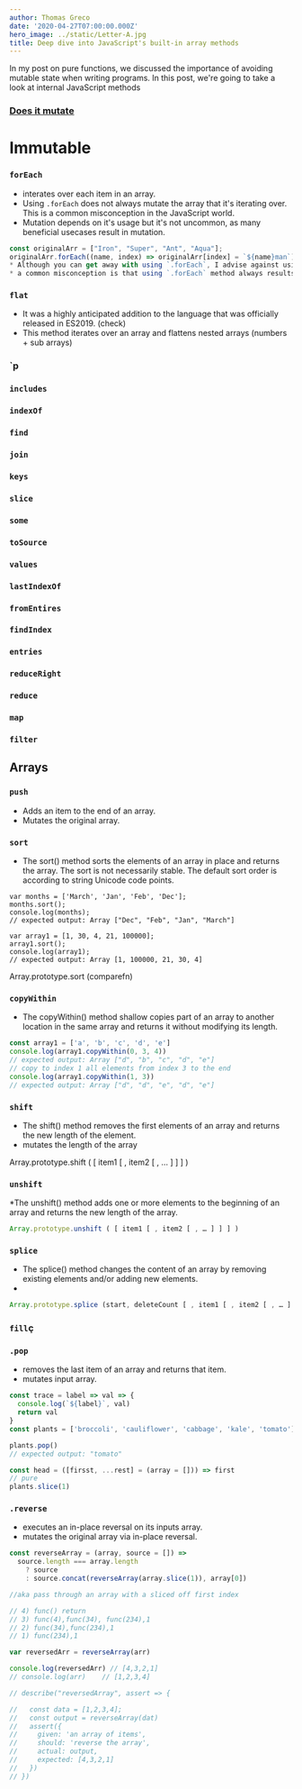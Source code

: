 ```yaml
---
author: Thomas Greco
date: '2020-04-27T07:00:00.000Z'
hero_image: ../static/Letter-A.jpg
title: Deep dive into JavaScript's built-in array methods
---
```


In my post on pure functions, we discussed the importance of avoiding mutable state when writing programs. In this post, we're going to take a look at internal JavaScript methods

### [Does it mutate](https://doesitmutate.xyz/)

# Immutable

### `forEach`

- interates over each item in an array.
- Using `.forEach` does not always mutate the array that it's iterating over. This is a common misconception in the JavaScript world.
- Mutation depends on it's usage but it's not uncommon, as many beneficial usecases result in mutation.

```js
const originalArr = ["Iron", "Super", "Ant", "Aqua"];
originalArr.forEach((name, index) => originalArr[index] = `${name}man`);
* Although you can get away with using `.forEach`, I advise against using for it in favor of `.map`.
* a common misconception is that using `.forEach` method always results in mutation.

```

### `flat`

- It was a highly anticipated addition to the language that was officially released in ES2019. (check)
- This method iterates over an array and flattens nested arrays (numbers + sub arrays)

### `p

### `includes`

### `indexOf`

### `find`

### `join`

### `keys`

### `slice`

### `some`

### `toSource`

### `values`

### `lastIndexOf`

### `fromEntires`

### `findIndex`

### `entries`

### `reduceRight`

### `reduce`

### `map`

### `filter`

## Arrays

### `push`

- Adds an item to the end of an array.
- Mutates the original array.

### `sort`

- The sort() method sorts the elements of an array in place and returns the array. The sort is not necessarily stable. The default sort order is according to string Unicode code points.

```
var months = ['March', 'Jan', 'Feb', 'Dec'];
months.sort();
console.log(months);
// expected output: Array ["Dec", "Feb", "Jan", "March"]

var array1 = [1, 30, 4, 21, 100000];
array1.sort();
console.log(array1);
// expected output: Array [1, 100000, 21, 30, 4]
```

Array.prototype.sort (comparefn)

### `copyWithin`

- The copyWithin() method shallow copies part of an array to another location in the same array and returns it without modifying its length.

```js
const array1 = ['a', 'b', 'c', 'd', 'e']
console.log(array1.copyWithin(0, 3, 4))
// expected output: Array ["d", "b", "c", "d", "e"]
// copy to index 1 all elements from index 3 to the end
console.log(array1.copyWithin(1, 3))
// expected output: Array ["d", "d", "e", "d", "e"]
```

### `shift`

- The shift() method removes the first elements of an array and returns the new length of the element.
- mutates the length of the array

Array.prototype.shift ( [ item1 [ , item2 [ , … ] ] ] )

### `unshift`

\*The unshift() method adds one or more elements to the beginning of an array and returns the new length of the array.

```js
Array.prototype.unshift ( [ item1 [ , item2 [ , … ] ] ] )
```

### `splice`

- The splice() method changes the content of an array by removing existing elements and/or adding new elements.
-

```js
Array.prototype.splice (start, deleteCount [ , item1 [ , item2 [ , … ] ] ] )
```

### `fill`ç

### `.pop`

- removes the last item of an array and returns that item.
- mutates input array.

```js
const trace = label => val => {
  console.log(`${label}`, val)
  return val
}
const plants = ['broccoli', 'cauliflower', 'cabbage', 'kale', 'tomato']

plants.pop()
// expected output: "tomato"

const head = ([firsst, ...rest] = (array = [])) => first
// pure
plants.slice(1)
```

### `.reverse`

- executes an in-place reversal on its inputs array.
- mutates the original array via in-place reversal.

```js
const reverseArray = (array, source = []) =>
  source.length === array.length
    ? source
    : source.concat(reverseArray(array.slice(1)), array[0])

//aka pass through an array with a sliced off first index

// 4) func() return
// 3) func(4),func(34), func(234),1
// 2) func(34),func(234),1
// 1) func(234),1

var reversedArr = reverseArray(arr)

console.log(reversedArr) // [4,3,2,1]
// console.log(arr)    // [1,2,3,4]

// describe("reversedArray", assert => {

//   const data = [1,2,3,4];
//   const output = reverseArray(dat)
//   assert({
//     given: 'an array of items',
//     should: 'reverse the array',
//     actual: output,
//     expected: [4,3,2,1]
//   })
// })
```
